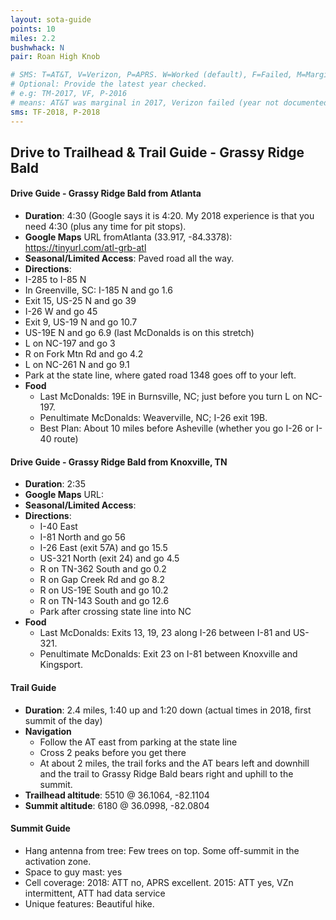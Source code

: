 ```yaml
---
layout: sota-guide
points: 10
miles: 2.2
bushwhack: N
pair: Roan High Knob

# SMS: T=AT&T, V=Verizon, P=APRS. W=Worked (default), F=Failed, M=Marginal (some failed).
# Optional: Provide the latest year checked.
# e.g: TM-2017, VF, P-2016
# means: AT&T was marginal in 2017, Verizon failed (year not documented), APRS worked in 2016.
sms: TF-2018, P-2018
---
```

Drive to Trailhead & Trail Guide - Grassy Ridge Bald
--------------------------------------------------------
#### Drive Guide - Grassy Ridge Bald from Atlanta

* **Duration**: 4:30  (Google says it is 4:20.  My 2018 experience is that you need 4:30 (plus any time for pit stops).
* **Google Maps** URL fromAtlanta (33.917, -84.3378): https://tinyurl.com/atl-grb-atl
* **Seasonal/Limited Access**: Paved road all the way.
* **Directions**:
 * I-285 to I-85 N
 * In Greenville, SC: I-185 N and go 1.6
 * Exit 15, US-25 N and go 39
 * I-26 W and go 45
 * Exit 9, US-19 N and go 10.7
 * US-19E N and go 6.9 (last McDonalds is on this stretch)
 * L on NC-197 and go 3
 * R on Fork Mtn Rd and go 4.2
 * L on NC-261 N and go 9.1
 * Park at the state line, where gated road 1348 goes off to your left.
* **Food**
    * Last McDonalds: 19E in Burnsville, NC; just before you turn L on NC-197.
    * Penultimate McDonalds: Weaverville, NC; I-26 exit 19B.
    * Best Plan: About 10 miles before Asheville (whether you go I-26 or I-40 route)

#### Drive Guide - Grassy Ridge Bald from Knoxville, TN

* **Duration**: 2:35
* **Google Maps** URL: 
* **Seasonal/Limited Access**:
* **Directions**:
    * I-40 East
    * I-81 North and go 56
    * I-26 East (exit 57A) and go 15.5
    * US-321 North (exit 24) and go 4.5
    * R on TN-362 South and go 0.2
    * R on Gap Creek Rd and go 8.2
    * R on US-19E South and go 10.2
    * R on TN-143 South and go 12.6
    * Park after crossing state line into NC
* **Food**
    * Last McDonalds: Exits 13, 19, 23 along I-26 between I-81 and US-321.
    * Penultimate McDonalds: Exit 23 on I-81 between Knoxville and Kingsport.

#### Trail Guide

* **Duration**: 2.4 miles, 1:40 up and 1:20 down (actual times in 2018, first summit of the day)
* **Navigation**
    * Follow the AT east from parking at the state line
    * Cross 2 peaks before you get there
    * At about 2 miles, the trail forks and the AT bears left and downhill and the trail to Grassy Ridge Bald bears right and uphill to the summit.
* **Trailhead altitude**: 5510 @ 36.1064, -82.1104
* **Summit altitude**: 6180 @ 36.0998, -82.0804

#### Summit Guide

* Hang antenna from tree: Few trees on top. Some off-summit in the activation zone.
* Space to guy mast: yes
* Cell coverage: 2018: ATT no, APRS excellent. 2015: ATT yes, VZn intermittent, ATT had data service
* Unique features: Beautiful hike.
